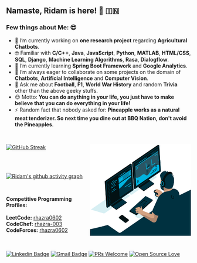 ## Namaste, Ridam is here! 🙏 🇮🇳

### Few things about Me: 😎

- 🔭 I’m currently working on **one research project** regarding **Agricultural Chatbots**.
- 🤓 Familiar with **C/C++**, **Java**, **JavaScript**, **Python**, **MATLAB**, **HTML/CSS**, **SQL**, **Django**, **Machine Learning Algorithms**, **Rasa**, **Dialogflow**.
- 🌱 I’m currently learning **Spring Boot Framework** and **Google Analytics**.
- 👯 I’m always eager to collaborate on some projects on the domain of **Chatbots**, **Artificial Intelligence** and **Computer Vision**.
- 💬 Ask me about **Football**, **F1**, **World War History** and random **Trivia** other than the above geeky stuffs.
- 😌 Motto: **You can do anything in your life, you just have to make believe that you can do everything in your life!**
- ⚡ Random fact that nobody asked for: **Pineapple works as a natural meat tenderizer. So next time you dine out at BBQ Nation, don't avoid the Pineapples**.

<br>


<a href=""><img src="https://github.com/iAbhishekBasu/iAbhishekBasu/blob/main/Pics/gif.gif" align="right" width="275" height="250" /></a>

[![GitHub Streak](http://github-readme-streak-stats.herokuapp.com?user=rhazra-003&theme=prussian&hide_border=true)](https://git.io/streak-stats)

<br>
<br>

[![Ridam's github activity graph](https://github-readme-activity-graph.cyclic.app/graph?username=rhazra-003&theme=react-dark)](https://github.com/ashutosh00710/github-readme-activity-graph)

<br>

**Competitive Programming Profiles:**
<br>
<br>
**LeetCode:** [rhazra0602](https://leetcode.com/rhazra0602/) 
**CodeChef:** [rhazra-003](https://www.codechef.com/users/rhazra003) 
**CodeForces:** [rhazra0602](https://codeforces.com/profile/rhazra0602)
<br>
<br>
<br>

[![Linkedin Badge](https://img.shields.io/badge/-algoridam003-blue?style=flat-square&logo=Linkedin&logoColor=white&link=https://www.linkedin.com/in/algoridam003/)](https://www.linkedin.com/in/algoridam003/)
[![Gmail Badge](https://img.shields.io/badge/-rhazra0602@gmail.com-c14438?style=flat-square&logo=Gmail&logoColor=white&link=mailto:rhazra0602@gmail.com)](mailto:rhazra0602@gmail.com)
[![PRs Welcome](https://img.shields.io/badge/PRs-welcome-brightgreen.svg?style=flat&logo=github)](https://github.com/rhazra-003) [![Open Source Love](https://badges.frapsoft.com/os/v2/open-source.svg?v=103)](https://github.com/rhazra-003)
